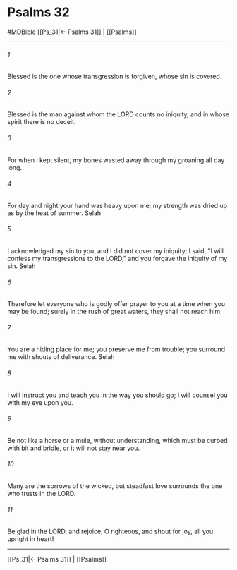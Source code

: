 # Psalms 32
#MDBible
[[Ps_31|← Psalms 31]] | [[Psalms]]

***

###### 1 
Blessed is the one whose transgression is forgiven, whose sin is covered. 

###### 2 
Blessed is the man against whom the LORD counts no iniquity, and in whose spirit there is no deceit. 

###### 3 
For when I kept silent, my bones wasted away through my groaning all day long. 

###### 4 
For day and night your hand was heavy upon me; my strength was dried up as by the heat of summer. Selah 

###### 5 
I acknowledged my sin to you, and I did not cover my iniquity; I said, "I will confess my transgressions to the LORD," and you forgave the iniquity of my sin. Selah 

###### 6 
Therefore let everyone who is godly offer prayer to you at a time when you may be found; surely in the rush of great waters, they shall not reach him. 

###### 7 
You are a hiding place for me; you preserve me from trouble; you surround me with shouts of deliverance. Selah 

###### 8 
I will instruct you and teach you in the way you should go; I will counsel you with my eye upon you. 

###### 9 
Be not like a horse or a mule, without understanding, which must be curbed with bit and bridle, or it will not stay near you. 

###### 10 
Many are the sorrows of the wicked, but steadfast love surrounds the one who trusts in the LORD. 

###### 11 
Be glad in the LORD, and rejoice, O righteous, and shout for joy, all you upright in heart! 

***

[[Ps_31|← Psalms 31]] | [[Psalms]]
